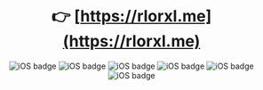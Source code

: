 <div align="center">
  
# 👉 [https://rlorxl.me](https://rlorxl.me)

<!-- prettier-ignore-start -->
![iOS badge](https://img.shields.io/badge/build-vercel-4AC29A)
![iOS badge](https://img.shields.io/badge/Nextjs-v3-1fb6ff)
![iOS badge](https://img.shields.io/badge/tailwind-5BC2B6)
![iOS badge](https://img.shields.io/badge/typescript-41A6B2)
![iOS badge](https://img.shields.io/badge/mdxbundler-1fb6ff)
![iOS badge](https://img.shields.io/badge/fsmodule-1fb6ff)
<!-- prettier-ignore-end -->
</div>





